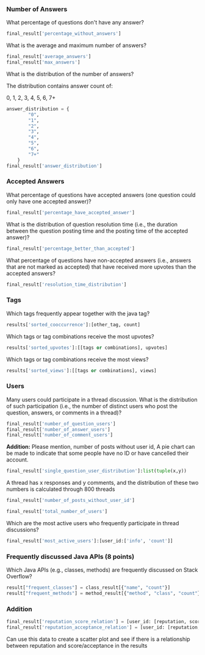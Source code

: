 ### Number of Answers

What percentage of questions don't have any answer? 

```python
final_result['percentage_without_answers']
```

What is the average and maximum number of answers? 

```python
final_result['average_answers']
final_result['max_answers']
```

What is the distribution of the number of answers? 

The distribution contains answer count of:

0, 1, 2, 3, 4, 5, 6, 7+

```python
answer_distribution = {
        "0",
        "1",
        "2",
        "3",
        "4",
        "5",
        "6",
        "7+"
    }
final_result['answer_distribution']
```



### Accepted Answers

What percentage of questions have accepted answers (one question could only have one accepted answer)? 

```python
final_result['percentage_have_accepted_answer']
```

What is the distribution of question resolution time (i.e., the duration between the question posting time and the posting time of the accepted answer)? 

```python
final_result['percentage_better_than_accepted']
```

What percentage of questions have non-accepted answers (i.e., answers that are not marked as accepted) that have received more upvotes than the accepted answers?

```python
final_result['resolution_time_distribution']
```



### Tags

Which tags frequently appear together with the java tag? 

```python
results['sorted_cooccurrence']:[other_tag, count]
```

Which tags or tag combinations receive the most upvotes? 

```python
results['sorted_upvotes']:[[tags or combinations], upvotes]
```

Which tags or tag combinations receive the most views?

```python
results['sorted_views']:[[tags or combinations], views]
```



### Users

Many users could participate in a thread discussion. What is the distribution of such participation (i.e., the number of distinct users who post the question, answers, or comments in a thread)? 

```python
final_result['number_of_question_users']
final_result['number_of_answer_users']
final_result['number_of_comment_users']
```

**Addition:** Please mention, number of posts without user id, A pie chart can be made to indicate that some people have no ID or have cancelled their account.



```python
final_result['single_question_user_distribution']:list(tuple(x,y))
```

A thread has x responses and y comments, and the distribution of these two numbers is calculated through 800 threads



```python
final_result['number_of_posts_without_user_id']

final_result['total_number_of_users']
```

Which are the most active users who frequently participate in thread discussions?

```python
final_result['most_active_users']:[user_id:['info', 'count']]
```



### Frequently discussed Java APIs (8 points) 

Which Java APIs (e.g., classes, methods) are frequently discussed on Stack Overflow? 

```python
result["frequent_classes"] = class_result[{"name", "count"}]
result["frequent_methods"] = method_result[{"method", "class", "count"}]
```



### Addition

```python
final_result['reputation_score_relation'] = [user_id: [reputation, score]]
final_result['reputation_acceptance_relation'] = [user_id: [reputation, is_accepted]]
```

Can use this data to create a scatter plot and see if there is a relationship between reputation and score/acceptance in the results